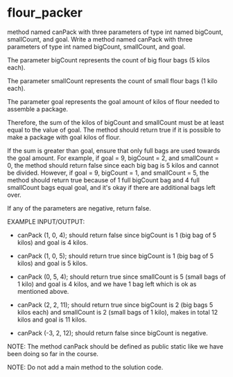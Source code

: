 # flour_packer
 method named canPack with three parameters of type int named bigCount, smallCount, and goal. 
Write a method named canPack with three parameters of type int named bigCount, smallCount, and goal. 

The parameter bigCount represents the count of big flour bags (5 kilos each).

The parameter smallCount represents the count of small flour bags (1 kilo each).

The parameter goal represents the goal amount of kilos of flour needed to assemble a package.

Therefore, the sum of the kilos of bigCount and smallCount must be at least equal to the value of goal. The method should return true if it is possible to make a package with goal kilos of flour.

If the sum is greater than goal, ensure that only full bags are used towards the goal amount. For example, if goal = 9, bigCount = 2, and smallCount = 0, the method should return false since each big bag is 5 kilos and cannot be divided. However, if goal = 9, bigCount = 1, and smallCount = 5, the method should return true because of 1 full bigCount bag and 4 full smallCount bags equal goal, and it's okay if there are additional bags left over.

If any of the parameters are negative, return false.


EXAMPLE INPUT/OUTPUT:

* canPack (1, 0, 4); should return false since bigCount is 1 (big bag of 5 kilos) and goal is 4 kilos.

* canPack (1, 0, 5); should return true since bigCount is 1 (big bag of 5 kilos) and goal is 5 kilos.

* canPack (0, 5, 4); should return true since smallCount is 5 (small bags of 1 kilo) and goal is 4 kilos, and we have 1 bag left which is ok as mentioned above.

* canPack (2, 2, 11); should return true since bigCount is 2 (big bags 5 kilos each) and smallCount is 2 (small bags of 1 kilo), makes in total 12 kilos and goal is 11 kilos. 

* canPack (-3, 2, 12); should return false since bigCount is negative.


NOTE: The method canPack should be defined as public static like we have been doing so far in the course.

NOTE: Do not add a main method to the solution code.
